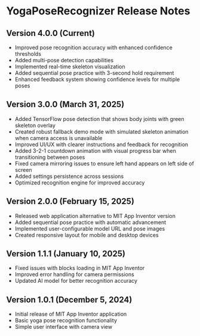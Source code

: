 # YogaPoseRecognizer Release Notes

## Version 4.0.0 (Current)
- Improved pose recognition accuracy with enhanced confidence thresholds
- Added multi-pose detection capabilities
- Implemented real-time skeleton visualization
- Added sequential pose practice with 3-second hold requirement
- Enhanced feedback system showing confidence levels for multiple poses

## Version 3.0.0 (March 31, 2025)
- Added TensorFlow pose detection that shows body joints with green skeleton overlay
- Created robust fallback demo mode with simulated skeleton animation when camera access is unavailable
- Improved UI/UX with clearer instructions and feedback for recognition
- Added 3-2-1 countdown animation with visual progress bar when transitioning between poses
- Fixed camera mirroring issues to ensure left hand appears on left side of screen
- Added settings persistence across sessions
- Optimized recognition engine for improved accuracy

## Version 2.0.0 (February 15, 2025)
- Released web application alternative to MIT App Inventor version
- Added sequential pose practice with automatic advancement
- Implemented user-configurable model URL and pose images
- Created responsive layout for mobile and desktop devices

## Version 1.1.1 (January 10, 2025)
- Fixed issues with blocks loading in MIT App Inventor
- Improved error handling for camera permissions
- Updated AI model for better recognition accuracy

## Version 1.0.1 (December 5, 2024)
- Initial release of MIT App Inventor application
- Basic yoga pose recognition functionality
- Simple user interface with camera view